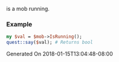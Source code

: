 is a mob running.
### Example

```perl
my $val = $mob->IsRunning();
quest::say($val); # Returns bool
```


Generated On 2018-01-15T13:04:48-08:00
